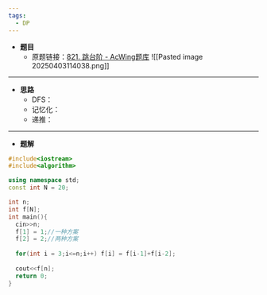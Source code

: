 ```yaml
---
tags:
  - DP
---
```

- **题目**
	- 原题链接：[821. 跳台阶 - AcWing题库](https://www.acwing.com/problem/content/823/)
	![[Pasted image 20250403114038.png]]
---
- **思路**
	- DFS：
	- 记忆化：
	- 递推：
---
- **题解**
```cpp
#include<iostream>
#include<algorithm>

using namespace std;
const int N = 20;

int n;
int f[N];
int main(){
  cin>>n;
  f[1] = 1;//一种方案
  f[2] = 2;//两种方案
  
  for(int i = 3;i<=n;i++) f[i] = f[i-1]+f[i-2];
  
  cout<<f[n];
  return 0;
}
```
